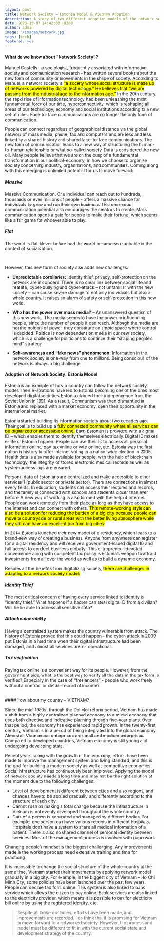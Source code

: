 ```yaml
---
layout: post
title: Network Society – Estonia Model & Vietnam Adoption
description: A story of two different adoption models of the network society
date: 2023-10-07 14:42:00 +0200
author: admin
image: '/images/network.jpg'
tags: [tech]
featured: yes
---
```

#### What do we know about "Network Society"?

Manuel Castells – a sociologist, frequently associated with information society and communication research – has written several books about the new form of community or movements in the shape of society. According to Manuel, a network society is <mark>“a society whose social structure is made up of networks powered by digital technology.” He believes that “we are passing from the industrial age to the information age.”</mark> In the 20th century, the rapid rise of information technology had been unleashing the most fundamental force of our time, hyperconnectivity, which is reshaping all areas of our technology, economy and social institutions according to a new set of rules. Face-to-face communications are no longer the only form of communication.

People can connect regardless of geographical distance via the global network of mass media, phone, fax and computers and are less and less linked by a shared history and shared face-to-face communications. The new form of communication leads to a new way of structuring the human-to-human relationship or what so-called society. Data is considered the new oil. Many people believe that we are on the cusp of a fundamental transformation in our political-economy, in how we choose to organize society concerning industry, organizations, and communities. Coming along with this emerging is unlimited potential for us to move forward:

<div class="columns-container">
  <div class="row">
    <div class="col-7">
      <div class="card card--border-top element-bottomshadow">
        <div class="card-body">
          <h5 class="card-title">Massive</h5>
          <p class="card-text">Massive Communication. One individual can reach out to hundreds, thousands or even millions of people – offers a massive chance for individuals to grow and run their own business. This enormous communication potential also encourages the creators to create. Mass communication opens a gate for people to make their fortune, which seems like a fair game for whoever able to play.</p>
        </div>
      </div>
    </div>
    <div class="col-5">
      <div class="card card--border-left element-bottomshadow">
        <div class="card-body ">
          <h5 class="card-title">Flat</h5>
          <p class="card-text">The world is flat. Never before had the world became so reachable in the context of socialization.</p>
        </div>
      </div>
    </div>
  </div>
</div>

<br />

However, this new form of society also adds new challenges:

- **Unpredictable corollaries:** Identity thief, privacy, self-protection on the network are in concern. There is no clear line between social life and real life, cyber-bullying and cyber-attack – not unfamiliar with the new society – can cause severe damage to not only individuals but also a whole country. It raises an alarm of safety or self-protection in this new world.

- **Who has the power over mass media?** – An unanswered question of this new world. The media seems to have the power in influencing people, since the number of people it can reach. Although the media are not the holders of power, they constitute an ample space where control is decided. Politics is now dependent on media in our new society, which is a challenge for politicians to continue their “shaping people’s mind” strategy.

- **Self-awareness and “fake news” phenomenon**. Information in the network society is one-way from one to millions. Being conscious of the network is always a big challenge.

#### Adoption of Network Society: Estonia Model

Estonia is an example of how a country can follow the network society model. Their e-solutions have led to Estonia becoming one of the ones most developed digital societies. Estonia claimed their independence from the Soviet Union in 1991. As a result, Communism was then dismantled in Estonia and replaced with a market economy, open their opportunity in the international market.

Estonia started building its information society about two decades ago. Their goal is to build up a <mark>fully connected community where all services can be digitalized or accessible online.</mark> Each Estonian is provided with a digital ID – which enables them to identify themselves electrically. Digital ID makes e-life of Estonia happen. People can use their ID to access all personal information online, pay tax online or vote online, etc. Estonia was the first nation in history to offer internet voting in a nation-wide election in 2005. Health data is also made available for people, with the help of blockchain technology, the integrity of stored electronic medical records as well as system access logs are ensured.


Personal data of Estonians are centralized and make accessible to other services 1 (public sector or private sector). There are connections in almost every fields. In education, students can access their lectures and records, and the family is connected with schools and students closer than ever before. A new way of working is also formed with the help of internet. People can work remotely from their place as long as they have access to the internet and can connect with others. <mark>This remote-working style can also be a solution for reducing the burden of a big city because people can move to countryside or rural areas with the better living atmosphere while they still can have an excellent job from big cities.</mark>

In 2014, Estonia launched their new model of e-residency, which leads to a brand-new way of creating a business. Anyone from anywhere can register for a digital residency and will receive a government-issued digital ID and full access to conduct business globally. This entrepreneur-devoted convenience along with competent tax policy is Estonia’s weapon to attract investments from all over the world as well as to build a dynamic economy.

Besides all the benefits from digitalizing society, <mark>there are challenges in adapting to a network society model:</mark>


<div class="columns-container">
  <div class="row">
    <div class="col-4">
      <div class="card card--border-top element-bottomshadow">
        <div class="card-body">
          <h5 class="card-title">Identity Thief</h5>
          <p class="card-text">The most critical concern of having every service linked to identity is “identity thief.” What happens if a hacker can steal digital ID from a civilian? Will he be able to access all sensitive data?</p>
        </div>
      </div>
    </div>
    <div class="col-4">
      <div class="card card--border-left element-bottomshadow">
        <div class="card-body ">
          <h5 class="card-title">Attack vulnerability</h5>
          <p class="card-text">Having a centralized system makes the country vulnerable from attack. The history of Estonia proved that this could happen – the cyber-attack in 2009 put Estonia in a hard time when their digital infrastructure had been damaged, and almost all services are in- operational.</p>
        </div>
      </div>
    </div>
    <div class="col-4">
      <div class="card card--border-top element-bottomshadow">
        <div class="card-body">
          <h5 class="card-title">Tax verification</h5>
          <p class="card-text">Paying tax online is a convenient way for its people. However, from the government side, what is the best way to verify all the data in the tax form is verified? Especially in the case of “freelancers” – people who work freely without a contract or details record of income?</p>
        </div>
      </div>
    </div>
  </div>
</div>

<br />
#### How about my country – VIETNAM?

Since the mid-1980s, through the Doi Moi reform period, Vietnam has made a shift from a highly centralized planned economy to a mixed economy that uses both directive and indicative planning through five-year plans. Over that period, the economy has experienced rapid growth. In the twenty-first century, Vietnam is in a period of being integrated into the global economy. Almost all Vietnamese enterprises are small and medium enterprises. Compared to developed countries, Vietnam economy is still young and undergoing developing state.

Recent years, along with the growth of the economy, efforts have been made to improve the management system and living standard, and this is the goal for building a modern society as well as competitive economics. Social infrastructure has continuously been improved. Applying the model of network society needs a long time and may not be the right solution at the moment due to the following challenges:

- Level of development is different between cities and also regions, and changes have to be applied gradually and differently according to the structure of each city.
- Cannot rush on making a total change because the infrastructure in Vietnam is not evenly developed throughout the whole country.
- Data of a person is separated and managed by different bodies. For example, one person can have various records in different hospitals. Hospitals don’t have a system to share all medical information of a patient. There is also no shared channel of personal identity between services. Most of the management process is involved with paperwork.

Changing people’s mindset is the biggest challenging. Any improvements made in the working process need extensive training and time for practicing.

It is impossible to change the social structure of the whole country at the same time, Vietnam started their movements by applying network model gradually in a big city. For example, in the biggest city of Vietnam – Ho Chi Minh City, some policies have been launched over the past few years. People can declare tax form online. This system is also linked to bank service which allows the citizen to pay online. Bank services are also linked to the electricity provider, which means it is possible to pay for electricity bill online by using the registered identity, etc.

>Despite all those obstacles, efforts have been made, and improvements are recorded. I do think that it is promising for Vietnam to move forward to a networked society. However, the process and model must be different to fit in with the current social state and development strategy of the country.
